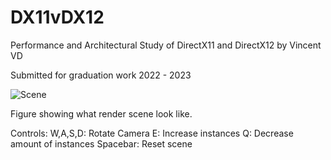 # DX11vDX12
Performance and Architectural Study of DirectX11 and DirectX12 by Vincent VD

Submitted for graduation work 2022 - 2023

![Scene](https://user-images.githubusercontent.com/25634121/214285302-53d68b47-ff68-4e8c-ade6-081f9b836c48.png)

Figure showing what render scene look like.

Controls:
W,A,S,D: Rotate Camera
E: Increase instances
Q: Decrease amount of instances
Spacebar: Reset scene
